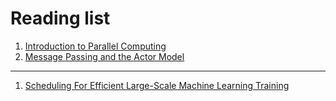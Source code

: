 # Reading list

1. [Introduction to Parallel Computing](https://computing.llnl.gov/tutorials/parallel_comp/)
1. [Message Passing and the Actor Model](http://dist-prog-book.com/chapter/3/message-passing.html)

---

1. [Scheduling For Efficient Large-Scale Machine Learning Training](https://www.youtube.com/watch?v=_rAkFBE-ItE)
